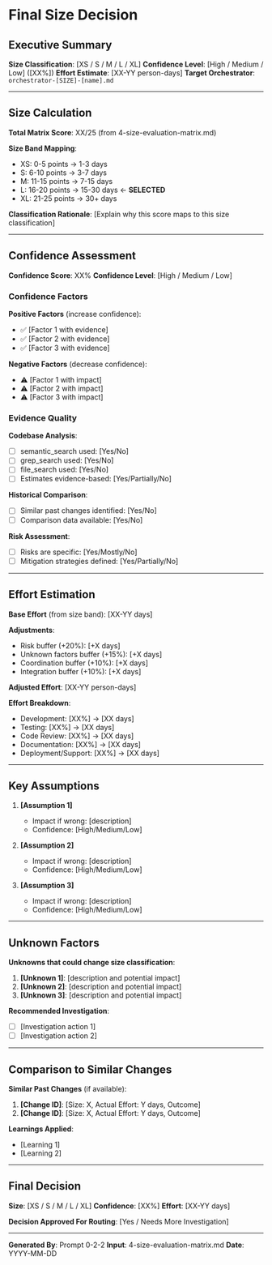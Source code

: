 # Final Size Decision

## Executive Summary

**Size Classification**: [XS / S / M / L / XL]
**Confidence Level**: [High / Medium / Low] ([XX%])
**Effort Estimate**: [XX-YY person-days]
**Target Orchestrator**: `orchestrator-[SIZE]-[name].md`

---

## Size Calculation

**Total Matrix Score**: XX/25 (from 4-size-evaluation-matrix.md)

**Size Band Mapping**:
- XS: 0-5 points → 1-3 days
- S: 6-10 points → 3-7 days
- M: 11-15 points → 7-15 days
- L: 16-20 points → 15-30 days ← **SELECTED**
- XL: 21-25 points → 30+ days

**Classification Rationale**:
[Explain why this score maps to this size classification]

---

## Confidence Assessment

**Confidence Score**: XX%
**Confidence Level**: [High / Medium / Low]

### Confidence Factors

**Positive Factors** (increase confidence):
- ✅ [Factor 1 with evidence]
- ✅ [Factor 2 with evidence]
- ✅ [Factor 3 with evidence]

**Negative Factors** (decrease confidence):
- ⚠️ [Factor 1 with impact]
- ⚠️ [Factor 2 with impact]
- ⚠️ [Factor 3 with impact]

### Evidence Quality

**Codebase Analysis**:
- [ ] semantic_search used: [Yes/No]
- [ ] grep_search used: [Yes/No]
- [ ] file_search used: [Yes/No]
- [ ] Estimates evidence-based: [Yes/Partially/No]

**Historical Comparison**:
- [ ] Similar past changes identified: [Yes/No]
- [ ] Comparison data available: [Yes/No]

**Risk Assessment**:
- [ ] Risks are specific: [Yes/Mostly/No]
- [ ] Mitigation strategies defined: [Yes/Partially/No]

---

## Effort Estimation

**Base Effort** (from size band): [XX-YY days]

**Adjustments**:
- Risk buffer (+20%): [+X days]
- Unknown factors buffer (+15%): [+X days]
- Coordination buffer (+10%): [+X days]
- Integration buffer (+10%): [+X days]

**Adjusted Effort**: [XX-YY person-days]

**Effort Breakdown**:
- Development: [XX%] → [XX days]
- Testing: [XX%] → [XX days]
- Code Review: [XX%] → [XX days]
- Documentation: [XX%] → [XX days]
- Deployment/Support: [XX%] → [XX days]

---

## Key Assumptions

1. **[Assumption 1]**
   - Impact if wrong: [description]
   - Confidence: [High/Medium/Low]

2. **[Assumption 2]**
   - Impact if wrong: [description]
   - Confidence: [High/Medium/Low]

3. **[Assumption 3]**
   - Impact if wrong: [description]
   - Confidence: [High/Medium/Low]

---

## Unknown Factors

**Unknowns that could change size classification**:
1. **[Unknown 1]**: [description and potential impact]
2. **[Unknown 2]**: [description and potential impact]
3. **[Unknown 3]**: [description and potential impact]

**Recommended Investigation**:
- [ ] [Investigation action 1]
- [ ] [Investigation action 2]

---

## Comparison to Similar Changes

**Similar Past Changes** (if available):
1. **[Change ID]**: [Size: X, Actual Effort: Y days, Outcome]
2. **[Change ID]**: [Size: X, Actual Effort: Y days, Outcome]

**Learnings Applied**:
- [Learning 1]
- [Learning 2]

---

## Final Decision

**Size**: [XS / S / M / L / XL]
**Confidence**: [XX%]
**Effort**: [XX-YY days]

**Decision Approved For Routing**: [Yes / Needs More Investigation]

---

**Generated By**: Prompt 0-2-2
**Input**: 4-size-evaluation-matrix.md
**Date**: YYYY-MM-DD
